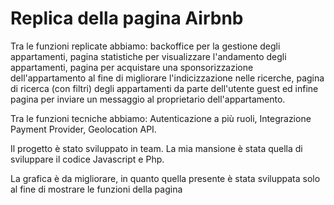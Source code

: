 <h1> Replica della pagina Airbnb </h1>
<p> Tra le funzioni replicate abbiamo: backoffice per la gestione degli appartamenti, pagina statistiche per visualizzare l'andamento degli appartamenti, pagina per acquistare una sponsorizzazione dell'appartamento al fine di migliorare l'indicizzazione nelle ricerche, pagina di ricerca (con filtri) degli appartamenti da parte dell'utente guest ed infine pagina per inviare un messaggio al proprietario dell'appartamento.</p>
<p> Tra le funzioni tecniche abbiamo: Autenticazione a più ruoli, Integrazione Payment Provider, Geolocation API.</p>
<p> Il progetto è stato sviluppato in team. La mia mansione è stata quella di sviluppare il codice Javascript e Php.</p>
<p> La grafica è da migliorare, in quanto quella presente è stata sviluppata solo al fine di mostrare le funzioni della pagina </p>
